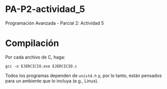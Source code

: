 # PA-P2-actividad_5

Programación Avanzada - Parcial 2: Actividad 5

# Compilación

Por cada archivo de C, haga:

```
gcc -o EJERCICIO.exe EJERCICIO.c
```

Todos los programas dependen de ```unistd.h``` y, por lo tanto, están pensados
para un ambiente que lo incluya (e.g., Linux).
